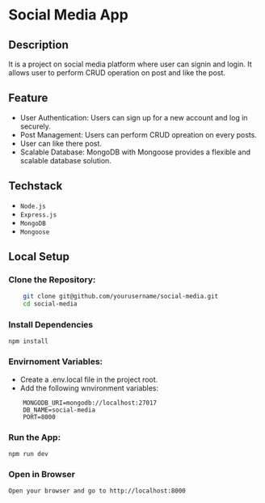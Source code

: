 # Social Media App

## Description

It is a project on social media platform where user can signin and login. It allows user to perform CRUD operation on post and like the post.

## Feature

- User Authentication: Users can sign up for a new account and log in securely.
- Post Management: Users can perform CRUD opreation on every posts.
- User can like there post.
- Scalable Database: MongoDB with Mongoose provides a flexible and scalable database solution.

## Techstack

- `Node.js`
- `Express.js`
- `MongoDB`
- `Mongoose`

## Local Setup

### Clone the Repository:

```bash
    git clone git@github.com/yourusername/social-media.git
    cd social-media
```

### Install Dependencies
`npm install`

### Envirnoment Variables:
- Create a .env.local file in the project root.
- Add the following wnvironment variables:

```dotenv
    MONGODB_URI=mongodb://localhost:27017
    DB_NAME=social-media
    PORT=8000
```

### Run the App:
`npm run dev`

### Open in Browser
`Open your browser and go to http://localhost:8000`